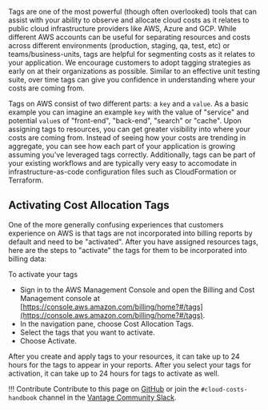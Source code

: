 Tags are one of the most powerful (though often overlooked) tools that can assist with your ability to observe and allocate cloud costs as it relates to public cloud infrastructure providers like AWS, Azure and GCP. While different AWS accounts can be useful for separating resources and costs across different environments (production, staging, qa, test, etc) or teams/business-units, tags are helpful for segmenting costs as it relates to your application. We encourage customers to adopt tagging strategies as early on at their organizations as possible. Similar to an effective unit testing suite, over time tags can give you confidence in understanding where your costs are coming from. 

Tags on AWS consist of two different parts: a `key` and a `value`. As a basic example you can imagine an example `key` with the value of "service" and potential `value`s of "front-end", "back-end", "search" or "cache". Upon assigning tags to resources, you can get greater visibility into where your costs are coming from. Instead of seeing how your costs are trending in aggregate, you can see how each part of your application is growing assuming you've leveraged tags correctly. Additionally, tags can be part of your existing workflows and are typically very easy to accomodate in infrastructure-as-code configuration files such as CloudFormation or Terraform. 

## Activating Cost Allocation Tags

One of the more generally confusing experiences that customers experience on AWS is that tags are not incorporated into billing reports by default and need to be "activated". After you have assigned resources tags, here are the steps to "activate" the tags for them to be incorporated into billing data:

To activate your tags

* Sign in to the AWS Management Console and open the Billing and Cost Management console at [https://console.aws.amazon.com/billing/home?#/tags](https://console.aws.amazon.com/billing/home?#/tags).
* In the navigation pane, choose Cost Allocation Tags.
* Select the tags that you want to activate.
* Choose Activate.

After you create and apply tags to your resources, it can take up to 24 hours for the tags to appear in your reports. After you select your tags for activation, it can take up to 24 hours for tags to activate as well.

!!! Contribute
    Contribute to this page on [GitHub](https://github.com/vantage-sh/handbook) or join the `#cloud-costs-handbook` channel in the [Vantage Community Slack](https://join.slack.com/t/vantagecommunity/shared_invite/zt-oey52myv-gq4AWRKkX25kjp1UGziPTw).